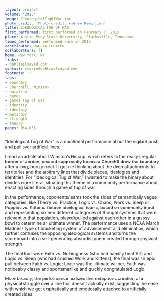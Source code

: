 ```yaml
---
layout: project
volume: '2013'
image: IdeologicalTugOfWar.jpg
photo_credit: 'Photo credit: Andrew Demirjian'
title: IDEOLOGICAL TUG OF WAR
first_performed: first performed on February 7, 2013
place: Austin Peay State University, Clarksville, Tennessee
times_performed: performed once in 2013
contributor: DAHLIA ELSAYED
collaborators: []
home: New York, NY
links:
- dahliaelsayed.com
contact: studio@dahliaelsayed.com
footnote: ''
tags:
- boundary
- Churchill, Winston
- duration
- games
- games tug of war
- identity
- ideology
- metaphor
- strength
- theory
pages: 034-035
---
```


“Ideological Tug of War” is a durational performance about the vigilant push and pull over artificial lines.

I read an article about Winston’s Hiccup, which refers to the really irregular border of Jordan, created supposedly because Churchill drew the boundary after a long, boozy meal. It got me thinking about the deep attachments to territories and the arbitrary lines that divide places, ideologies and identities. For “Ideological Tug of War,” I wanted to make the binary about divides more literal, situating this theme in a community performance about enacting sides through a game of tug of war.

In the performance, opponents/teams took the sides of semantically vague categories, like Theory vs. Practice, Logic vs. Chaos, Work vs. Sleep or Puppies vs. Kittens. Sixteen ideological teams, based on community input and representing sixteen different categories of thought systems that were relevant to that population, played/pulled against each other in a grassy bowl to determine an ultimate winner. The performance uses a NCAA March Madness type of bracketing system of advancement and elimination, which further confuses the opposing ideological systems and turns the scoreboard into a self-generating absurdist poem created through physical strength.

The final four were Faith vs. Nothingness (who had handily beat Art) and Logic vs. Sleep (who had crushed Work and Kittens); the final was an epic pull between Faith vs. Logic; Logic was the ultimate winner. Faith was noticeably classy and sportsmanlike and quickly congratulated Logic.

More broadly, the performance realizes the metaphoric creation of a physical struggle over a line that doesn’t actually exist, suggesting the ease with which we get emphatically and emotionally attached to artificially created sides.
